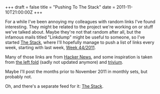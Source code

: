 +++
draft = false
title = "Pushing To The Stack"
date = 2011-11-10T21:00:00Z
+++



For a while I've been annoying my colleagues with random links I've found
 interesting. They might be related to the project we're working on or stuff
 we've talked about. Maybe they're not that random after all, but the infamous
 mails titled "Linkdump" might be useful to someone, so I've started
 [The Stack](/stack), where I'll hopefully manage to push a list of links
 every week, starting with last week, [Week 44/2011](/stack/2011/week-44).

Many of those links are from [Hacker News](http://news.ycombinator.com),
 and some inspiration is taken from [the left fold](http://www.foldl.org)
 (sadly not updated anymore) and [trivium](http://chneukirchen.org/trivium).

Maybe I'll post the months prior to November 2011 in monthly sets, but probably not.

Oh, and there's a separate feed for it: [The Stack](/stack/atom.xml).